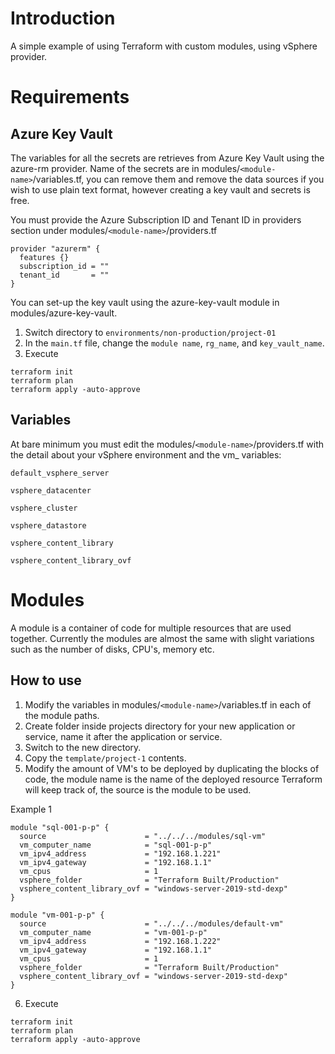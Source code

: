 # Introduction
A simple example of using Terraform with custom modules, using vSphere provider.

# Requirements
## Azure Key Vault
The variables for all the secrets are retrieves from Azure Key Vault using the azure-rm provider. Name of the secrets are in modules/`<module-name>`/variables.tf, you can remove them and remove the data sources if you wish to use plain text format, however creating a key vault and secrets is free.

You must provide the Azure Subscription ID and Tenant ID in providers section under modules/`<module-name>`/providers.tf
``` hcl
provider "azurerm" {
  features {}
  subscription_id = ""
  tenant_id       = ""
}
```
You can set-up the key vault using the azure-key-vault module in modules/azure-key-vault.
1. Switch directory to `environments/non-production/project-01`
2. In the `main.tf` file, change the `module name`, `rg_name`, and `key_vault_name`.
3. Execute

``` hcl
terraform init
terraform plan
terraform apply -auto-approve
```

## Variables
At bare minimum you must edit the modules/`<module-name>`/providers.tf with the detail about your vSphere environment and the vm_ variables:

`default_vsphere_server`

`vsphere_datacenter`

`vsphere_cluster`

`vsphere_datastore`

`vsphere_content_library`

`vsphere_content_library_ovf`

# Modules
A module is a container of code for multiple resources that are used together. Currently the modules are almost the same with slight variations such as the number of disks, CPU's, memory etc.
## How to use
1. Modify the variables in modules/`<module-name>`/variables.tf in each of the module paths.
2. Create folder inside projects directory for your new application or service, name it after the application or service.
3. Switch to the new directory.
4. Copy the `template/project-1` contents.
5. Modify the amount of VM's to be deployed by duplicating the blocks of code, the module name is the name of the deployed resource Terraform will keep track of, the source is the module to be used.

Example 1
``` hcl
module "sql-001-p-p" {
  source                      = "../../../modules/sql-vm"
  vm_computer_name            = "sql-001-p-p"
  vm_ipv4_address             = "192.168.1.221"
  vm_ipv4_gateway             = "192.168.1.1"
  vm_cpus                     = 1
  vsphere_folder              = "Terraform Built/Production"
  vsphere_content_library_ovf = "windows-server-2019-std-dexp"
}

module "vm-001-p-p" {
  source                      = "../../../modules/default-vm"
  vm_computer_name            = "vm-001-p-p"
  vm_ipv4_address             = "192.168.1.222"
  vm_ipv4_gateway             = "192.168.1.1"
  vm_cpus                     = 1
  vsphere_folder              = "Terraform Built/Production"
  vsphere_content_library_ovf = "windows-server-2019-std-dexp"
}
```
6. Execute
``` hcl
terraform init
terraform plan
terraform apply -auto-approve
```